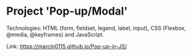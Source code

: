 # Project 'Pop-up/Modal'

Technologies: HTML (form, fieldset, legend, label, input), CSS (Flexbox, @media, @keyframes) and JavaScript.

Link: https://marcin0115.github.io/Pop-up-in-JS/
